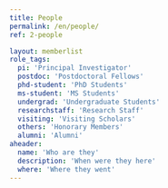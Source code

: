 ```yaml
---
title: People
permalink: /en/people/
ref: 2-people

layout: memberlist
role_tags:
  pi: 'Principal Investigator'
  postdoc: 'Postdoctoral Fellows'
  phd-student: 'PhD Students'
  ms-student: 'MS Students'
  undergrad: 'Undergraduate Students'
  researchstaff: 'Research Staff'
  visiting: 'Visiting Scholars'
  others: 'Honorary Members'
  alumni: 'Alumni'
aheader:
  name: 'Who are they'
  description: 'When were they here'
  where: 'Where they went'
---
```

